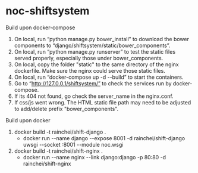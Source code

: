 # noc-shiftsystem
Build upon docker-compose
1. On local, run “python manage.py bower_install” to download the bower components to “django/shiftsystem/static/bower_components”.
2. On local, run “python manage.py runserver” to test the static files served properly, especially those under bower_components.
3. On local, copy the folder "static" to the same directory of the nginx dockerfile. Make sure the nginx could serve those static files.
4. On local, run “docker-compose up -d --build” to start the containers.
5. Go to “http://127.0.0.1/shiftsystem/” to check the services run by docker-compose.
6. If its 404 not found, go check the server_name in the nginx.conf.
7. If css/js went wrong. The HTML static file path may need to be adjusted to add/delete prefix "bower_components".

Build upon docker
1. docker build -t rainchei/shift-django .
    * docker run --name django --expose 8001 -d rainchei/shift-django uwsgi --socket :8001 --module noc.wsgi
2. docker build -t rainchei/shift-nginx .
    * docker run --name nginx --link django:django -p 80:80 -d rainchei/shift-nginx
